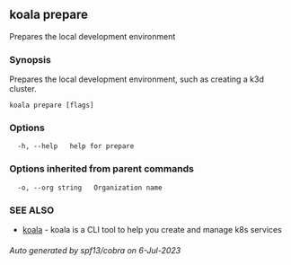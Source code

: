 ## koala prepare

Prepares the local development environment

### Synopsis

Prepares the local development environment, such as creating a k3d cluster.

```
koala prepare [flags]
```

### Options

```
  -h, --help   help for prepare
```

### Options inherited from parent commands

```
  -o, --org string   Organization name
```

### SEE ALSO

* [koala](koala.md)	 - koala is a CLI tool to help you create and manage k8s services

###### Auto generated by spf13/cobra on 6-Jul-2023
